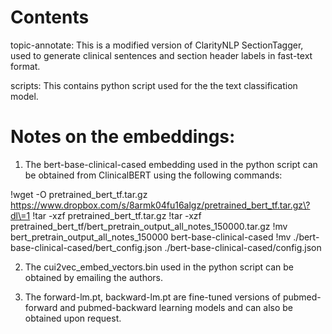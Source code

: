 # Contents

topic-annotate: This is a modified version of ClarityNLP SectionTagger, used to generate clinical 
sentences and section header labels in fast-text format.

scripts: This contains python script used for the the text classification model.

Notes on the embeddings:
=======================

1) The bert-base-clinical-cased embedding used in the python script can be obtained from ClinicalBERT using the following commands:

!wget -O pretrained_bert_tf.tar.gz https://www.dropbox.com/s/8armk04fu16algz/pretrained_bert_tf.tar.gz\?dl\=1
!tar -xzf pretrained_bert_tf.tar.gz
!tar -xzf pretrained_bert_tf/bert_pretrain_output_all_notes_150000.tar.gz
!mv bert_pretrain_output_all_notes_150000 bert-base-clinical-cased
!mv ./bert-base-clinical-cased/bert_config.json ./bert-base-clinical-cased/config.json

2) The cui2vec_embed_vectors.bin used in the python script can be obtained by emailing the authors.

3) The forward-lm.pt, backward-lm.pt are fine-tuned versions of pubmed-forward and pubmed-backward learning models
 and can also be obtained upon request.
 
